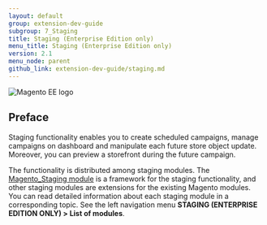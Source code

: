 ```yaml
---
layout: default
group: extension-dev-guide
subgroup: 7_Staging
title: Staging (Enterprise Edition only)
menu_title: Staging (Enterprise Edition only)
version: 2.1
menu_node: parent
github_link: extension-dev-guide/staging.md
---
```


![Magento EE logo]({{site.baseurl}}common/images/ee-only_large.png)

<h2>Preface</h2>

Staging functionality enables you to create scheduled campaigns, manage campaigns on dashboard and manipulate each future store object update. Moreover, you can preview a storefront during the future campaign.

The functionality is distributed among staging modules. The [Magento_Staging module] is a framework for the staging functionality, and other staging modules are extensions for the existing Magento modules. You can read detailed information about each staging module in a corresponding topic. See the left navigation menu **STAGING (ENTERPRISE EDITION ONLY) > List of modules**.


<!-- LINK DEFINITIONS -->

[Magento_Staging module]: {{page.baseurl}}extension-dev-guide/staging/Staging.html
